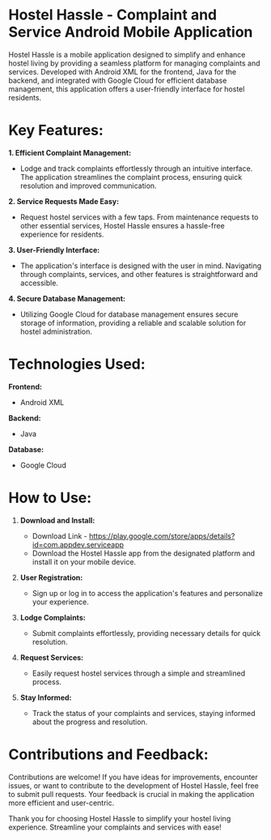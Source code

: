 # Hostel Hassle - Complaint and Service Android Mobile Application
Hostel Hassle is a mobile application designed to simplify and enhance hostel living by providing a seamless platform for managing complaints and services. Developed with Android XML for the frontend, Java for the backend, and integrated with Google Cloud for efficient database management, this application offers a user-friendly interface for hostel residents.

# Key Features:
 **1. Efficient Complaint Management:**
   - Lodge and track complaints effortlessly through an intuitive interface. The application streamlines the complaint process, ensuring quick resolution and improved communication.

 **2. Service Requests Made Easy:**
   - Request hostel services with a few taps. From maintenance requests to other essential services, Hostel Hassle ensures a hassle-free experience for residents.

 **3. User-Friendly Interface:**
   - The application's interface is designed with the user in mind. Navigating through complaints, services, and other features is straightforward and accessible.

 **4. Secure Database Management:**
   - Utilizing Google Cloud for database management ensures secure storage of information, providing a reliable and scalable solution for hostel administration.

# Technologies Used:

 **Frontend:**
  - Android XML

 **Backend:**
  - Java

 **Database:**
  - Google Cloud

# How to Use:

1. **Download and Install:**
   - Download Link - https://play.google.com/store/apps/details?id=com.appdev.serviceapp
   - Download the Hostel Hassle app from the designated platform and install it on your mobile device.
    

2. **User Registration:**
   - Sign up or log in to access the application's features and personalize your experience.

3. **Lodge Complaints:**
   - Submit complaints effortlessly, providing necessary details for quick resolution.

4. **Request Services:**
   - Easily request hostel services through a simple and streamlined process.

5. **Stay Informed:**
   - Track the status of your complaints and services, staying informed about the progress and resolution.

# Contributions and Feedback:

Contributions are welcome! If you have ideas for improvements, encounter issues, or want to contribute to the development of Hostel Hassle, feel free to submit pull requests. Your feedback is crucial in making the application more efficient and user-centric.

Thank you for choosing Hostel Hassle to simplify your hostel living experience. Streamline your complaints and services with ease!
